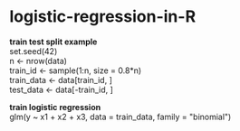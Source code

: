# logistic-regression-in-R

**train test split example**  
set.seed(42)  
n <- nrow(data)  
train_id <- sample(1:n, size = 0.8*n)  
train_data <- data[train_id, ]  
test_data <- data[-train_id, ]  

**train logistic regression**  
glm(y ~ x1 + x2 + x3, data = train_data, family = "binomial")
